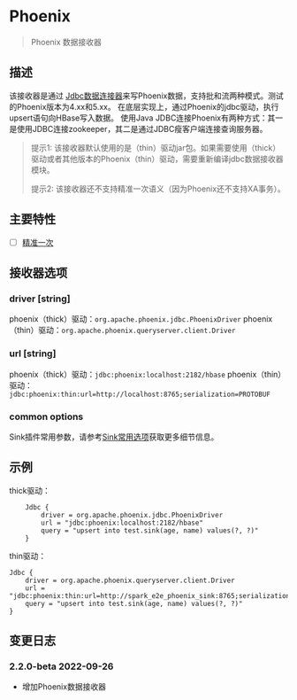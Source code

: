 # Phoenix

> Phoenix 数据接收器

## 描述

该接收器是通过 [Jdbc数据连接器](Jdbc.md)来写Phoenix数据，支持批和流两种模式。测试的Phoenix版本为4.xx和5.xx。
在底层实现上，通过Phoenix的jdbc驱动，执行upsert语句向HBase写入数据。
使用Java JDBC连接Phoenix有两种方式：其一是使用JDBC连接zookeeper，其二是通过JDBC瘦客户端连接查询服务器。

> 提示1: 该接收器默认使用的是（thin）驱动jar包。如果需要使用（thick）驱动或者其他版本的Phoenix（thin）驱动，需要重新编译jdbc数据接收器模块。
>
> 提示2: 该接收器还不支持精准一次语义（因为Phoenix还不支持XA事务）。

## 主要特性

- [ ] [精准一次](../../concept/connector-v2-features.md)

## 接收器选项

### driver [string]

phoenix（thick）驱动：`org.apache.phoenix.jdbc.PhoenixDriver`
phoenix（thin）驱动：`org.apache.phoenix.queryserver.client.Driver`

### url [string]

phoenix（thick）驱动：`jdbc:phoenix:localhost:2182/hbase`
phoenix（thin）驱动：`jdbc:phoenix:thin:url=http://localhost:8765;serialization=PROTOBUF`

### common options

Sink插件常用参数，请参考[Sink常用选项](common-options.md)获取更多细节信息。

## 示例

thick驱动：

```
    Jdbc {
        driver = org.apache.phoenix.jdbc.PhoenixDriver
        url = "jdbc:phoenix:localhost:2182/hbase"
        query = "upsert into test.sink(age, name) values(?, ?)"
    }

```

thin驱动：

```
Jdbc {
    driver = org.apache.phoenix.queryserver.client.Driver
    url = "jdbc:phoenix:thin:url=http://spark_e2e_phoenix_sink:8765;serialization=PROTOBUF"
    query = "upsert into test.sink(age, name) values(?, ?)"
}
```

## 变更日志

### 2.2.0-beta 2022-09-26

- 增加Phoenix数据接收器

